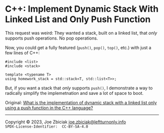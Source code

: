 # C++: Implement Dynamic Stack With Linked List and Only Push Function

This request was weird:  They wanted a stack, built on a linked list,
that _only_ supports push operations.  No pop operations.

Now, you could get a fully featured (`push()`, `pop()`, `top()`, etc.) with
just a few lines of C++:

```
#include <list>
#include <stack>

template <typename T>
using homework_stack = std::stack<T, std::list<T>>;
```

But, if you want a stack that _only_ supports `push()`, I demonstrate a way
to radically simplify the implemetnation and save a lot of space to boot.

Original: [What is the implementation of dynamic stack with a linked list only using a push function in the C++ language?](https://www.quora.com/What-is-the-implementation-of-dynamic-stack-with-a-linked-list-only-using-a-push-function-in-the-C-language/answer/Joe-Zbiciak)


____

Copyright © 2023, Joe Zbiciak <joe.zbiciak@leftturnonly.info>  
`SPDX-License-Identifier:  CC-BY-SA-4.0`
